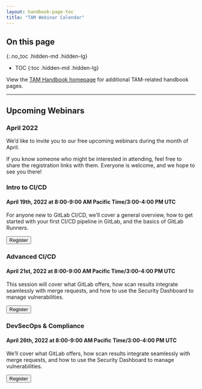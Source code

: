 ```yaml
---
layout: handbook-page-toc
title: "TAM Webinar Calendar"
---
```

## On this page
{:.no_toc .hidden-md .hidden-lg}

- TOC
{:toc .hidden-md .hidden-lg}

View the [TAM Handbook homepage](/handbook/customer-success/tam/) for additional TAM-related handbook pages.

---

## Upcoming Webinars


### April 2022

We’d like to invite you to our free upcoming webinars during the month of April.

If you know someone who might be interested in attending, feel free to share the registration links with them. Everyone is welcome, and we hope to see you there!

### Intro to CI/CD
#### April 19th, 2022 at 8:00-9:00 AM Pacific Time/3:00-4:00 PM UTC

For anyone new to GitLab CI/CD, we’ll cover a general overview, how to get started with your first CI/CD pipeline in GitLab, and the basics of GitLab Runners.

[<button class="btn btn-primary" type="button">Register</button>](https://gitlab.zoom.us/webinar/register/WN__sw2MzX0RPKVa5CskNDacQ)

### Advanced CI/CD
#### April 21st, 2022 at 8:00-9:00 AM Pacific Time/3:00-4:00 PM UTC

This session will cover what GitLab offers, how scan results integrate seamlessly with merge requests, and how to use the Security Dashboard to manage vulnerabilities.

[<button class="btn btn-primary" type="button">Register</button>](https://gitlab.zoom.us/webinar/register/WN_huetUFsHQEuQS6AAPbwiuA)

### DevSecOps & Compliance 
#### April 26th, 2022 at 8:00-9:00 AM Pacific Time/3:00-4:00 PM UTC

We’ll cover what GitLab offers, how scan results integrate seamlessly with merge requests, and how to use the Security Dashboard to manage vulnerabilities.
 
[<button class="btn btn-primary" type="button">Register</button>](https://gitlab.zoom.us/webinar/register/WN_rZfoHvOySTe8YA0etieoZw)
